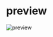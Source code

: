 # preview

![preview](https://github.com/faisalmh4045/simple-todo/assets/64207960/341a1bb1-0e55-40be-8c85-9180463143b8)
